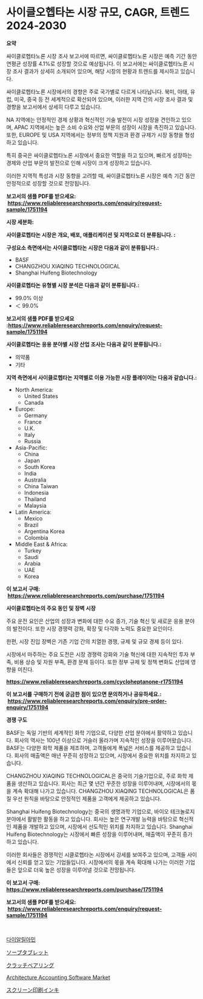 <p><h1>사이클오헵타논 시장 규모, CAGR, 트렌드 2024-2030</h1></p><p><strong>요약</strong></p>
<p><p>싸이클로헵타노론 시장 조사 보고서에 따르면, 싸이클로헵타노론 시장은 예측 기간 동안 연평균 성장률 4.1%로 성장할 것으로 예상됩니다. 이 보고서에는 싸이클로헵타노론 시장 조사 결과가 상세히 소개되어 있으며, 해당 시장의 현황과 트렌드를 제시하고 있습니다.</p><p>싸이클로헵타노론 시장에서의 경향은 주로 국가별로 다르게 나타납니다. 북미, 아태, 유럽, 미국, 중국 등 전 세계적으로 확산되어 있으며, 이러한 지역 간의 시장 조사 결과 및 경향을 보고서에서 상세히 다루고 있습니다.</p><p>NA 지역에는 안정적인 경제 상황과 혁신적인 기술 발전이 시장 성장을 견인하고 있으며, APAC 지역에서는 높은 소비 수요와 산업 부문의 성장이 시장을 촉진하고 있습니다. 또한, EUROPE 및 USA 지역에서는 정부의 정책 지원과 환경 규제가 시장 동향을 형성하고 있습니다.</p><p>특히 중국은 싸이클로헵타노론 시장에서 중요한 역할을 하고 있으며, 빠르게 성장하는 경제와 산업 부문의 발전으로 인해 시장이 크게 성장하고 있습니다.</p><p>이러한 지역적 특성과 시장 동향을 고려할 때, 싸이클로헵타노론 시장은 예측 기간 동안 안정적으로 성장할 것으로 전망됩니다.</p></p>
<p><strong>보고서의 샘플 PDF를 받으세요: &nbsp;<a href="https://www.reliableresearchreports.com/enquiry/request-sample/1751194">https://www.reliableresearchreports.com/enquiry/request-sample/1751194</a></strong></p>
<p><strong>시장 세분화:</strong></p>
<p><strong> 사이클로헵타논 시장은 개요, 배포, 애플리케이션 및 지역으로 더 분류됩니다. :</strong></p>
<p><strong>구성요소 측면에서는 사이클로헵타논 시장은 다음과 같이 분류됩니다.:</strong></p>
<p><ul><li>BASF</li><li>CHANGZHOU XIAQING TECHNOLOGICAL</li><li>Shanghai Huifeng Biotechnology</li></ul></p>
<p><strong> 사이클로헵타논 유형별 시장 분석은 다음과 같이 분류됩니다.:</strong></p>
<p><ul><li>99.0% 이상</li><li>＜ 99.0%</li></ul></p>
<p><strong>보고서의 샘플 PDF를 받으세요 :<a href="https://www.reliableresearchreports.com/enquiry/request-sample/1751194">https://www.reliableresearchreports.com/enquiry/request-sample/1751194</a></strong></p>
<p><strong> 사이클로헵타논 응용 분야별 시장 산업 조사는 다음과 같이 분류됩니다.:</strong></p>
<p><ul><li>의약품</li><li>기타</li></ul></p>
<p><strong>지역 측면에서 사이클로헵타논 지역별로 이용 가능한 시장 플레이어는 다음과 같습니다.:</strong></p>
<p><ul>
    <li>
        North America:
        <ul>
            <li>United States</li>
            <li>Canada</li>
        </ul>
    </li>
    <li>
        Europe:
        <ul>
            <li>Germany</li>
            <li>France</li>
            <li>U.K.</li>
            <li>Italy</li>
            <li>Russia</li>
        </ul>
    </li>
    <li>
        Asia-Pacific:
        <ul>
            <li>China</li>
            <li>Japan</li>
            <li>South Korea</li>
            <li>India</li>
            <li>Australia</li>
            <li>China Taiwan</li>
            <li>Indonesia</li>
            <li>Thailand</li>
            <li>Malaysia</li>
        </ul>
    </li>
    <li>
        Latin America:
        <ul>
            <li>Mexico</li>
            <li>Brazil</li>
            <li>Argentina Korea</li>
            <li>Colombia</li>
        </ul>
    </li>
    <li>
        Middle East & Africa:
        <ul>
            <li>Turkey</li>
            <li>Saudi</li>
            <li>Arabia</li>
            <li>UAE</li>
            <li>Korea</li>
        </ul>
    </li>
    </ul></p>
<p><strong>이 보고서 구매: &nbsp;<a href="https://www.reliableresearchreports.com/purchase/1751194">https://www.reliableresearchreports.com/purchase/1751194</a></strong></p>
<p><strong>사이클로헵타논의 주요 동인 및 장벽 시장</strong></p>
<p><p>주요 운전 요인은 산업의 성장과 변화에 대한 수요 증가, 기술 혁신 및 새로운 응용 분야의 발전이다. 또한 시장 경쟁력 강화, 확장 및 다각화 노력도 중요한 요인이다. </p><p>한편, 시장 진입 장벽은 기존 기업 간의 치열한 경쟁, 규제 및 규모 경제 등이 있다.</p><p>시장에서 마주하는 주요 도전은 시장 경쟁력 강화와 기술 혁신에 대한 지속적인 투자 부족, 비용 상승 및 자원 부족, 환경 문제 등이다. 또한 정부 규제 및 정책 변화도 산업에 영향을 미친다.</p></p>
<p><strong><a href="https://www.reliableresearchreports.com/cycloheptanone-r1751194">https://www.reliableresearchreports.com/cycloheptanone-r1751194</a></strong></p>
<p><strong>이 보고서를 구매하기 전에 궁금한 점이 있으면 문의하거나 공유하세요.: &nbsp;<a href="https://www.reliableresearchreports.com/enquiry/pre-order-enquiry/1751194">https://www.reliableresearchreports.com/enquiry/pre-order-enquiry/1751194</a></strong></p>
<p><strong>경쟁 구도</strong></p>
<p><p>BASF는 독일 기반의 세계적인 화학 기업으로, 다양한 산업 분야에서 활약하고 있습니다. 회사의 역사는 100년 이상으로 거슬러 올라가며 지속적인 성장을 이루어왔습니다. BASF는 다양한 화학 제품을 제조하며, 고객들에게 폭넓은 서비스를 제공하고 있습니다. 회사의 매출액은 매년 꾸준히 성장하고 있으며, 시장에서 중요한 위치를 차지하고 있습니다.</p><p>CHANGZHOU XIAQING TECHNOLOGICAL은 중국의 기술기업으로, 주로 화학 제품을 생산하고 있습니다. 회사는 최근 몇 년간 꾸준한 성장을 이루어내며, 시장에서의 몫을 계속 확대해 나가고 있습니다. CHANGZHOU XIAQING TECHNOLOGICAL은 품질 우선 원칙을 바탕으로 안정적인 제품을 고객에게 제공하고 있습니다.</p><p>Shanghai Huifeng Biotechnology는 중국의 생명과학 기업으로, 바이오 테크놀로지 분야에서 활발한 활동을 하고 있습니다. 회사는 높은 연구개발 능력을 바탕으로 혁신적인 제품을 개발하고 있으며, 시장에서 선도적인 위치를 차지하고 있습니다. Shanghai Huifeng Biotechnology는 시장에서 빠른 성장을 이루어내며, 매출액이 꾸준히 증가하고 있습니다.</p><p>이러한 회사들은 경쟁적인 시클로헵타논 시장에서 강세를 보여주고 있으며, 고객들 사이에서 신뢰를 얻고 있는 기업들입니다. 시장에서의 몫을 계속 확대해 나가는 이러한 기업들은 앞으로 더욱 높은 성장을 이루어낼 것으로 전망됩니다.</p></p>
<p><strong>이 보고서 구매: &nbsp; <a href="https://www.reliableresearchreports.com/purchase/1751194">https://www.reliableresearchreports.com/purchase/1751194</a></strong></p>
<p><strong>보고서의 샘플 PDF를 받으세요: &nbsp;<a href="https://www.reliableresearchreports.com/enquiry/request-sample/1751194">https://www.reliableresearchreports.com/enquiry/request-sample/1751194</a></strong><strong></strong></p>
<p>&nbsp;</p>
<p><p><a href="https://github.com/lkwggful07722/Market-Research-Report-List-1/blob/main/455112123122.md">다이알릴아민</a></p><p><a href="https://github.com/mathieurico66/Market-Research-Report-List-1/blob/main/905044325370.md">ソープタブレット</a></p><p><a href="https://github.com/ycmtqqhvk3273/Market-Research-Report-List-1/blob/main/806216825369.md">クラッチベアリング</a></p><p><a href="https://github.com/irfadac/Market-Research-Report-List-2/blob/main/architecture-accounting-software-market.md">Architecture Accounting Software Market</a></p><p><a href="https://medium.com/@raideochran7856/%E3%82%B9%E3%82%AF%E3%83%AA%E3%83%BC%E3%83%B3%E5%8D%B0%E5%88%B7%E3%82%A4%E3%83%B3%E3%82%AF%E5%B8%82%E5%A0%B4%E3%81%AE%E8%A6%8B%E8%A7%A3-%E5%B8%82%E5%A0%B4%E5%8B%95%E5%90%91-%E6%88%90%E9%95%B7-2024%E5%B9%B4%E3%81%8B%E3%82%892031%E5%B9%B4%E3%81%BE%E3%81%A7%E3%81%AE%E4%BA%88%E6%B8%AC-a0c5c585711b">スクリーン印刷インキ</a></p></p>